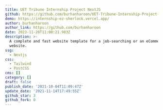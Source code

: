 ```yaml
---
title: UET Tribune Internship Project NextJS
github: https://github.com/burhanharoon/UET-Tribune-Internship-Project---NextJS
demo: https://internship-ez-sherlock.vercel.app/
author: burhanharoon
author_link: https://github.com/burhanharoon
date: 2023-11-26T11:08:21.983Z
description: >-
  A complete and fast website template for a job-searching or an eCommerce
  website.
ssg:
  - Nextjs
css:
  - Tailwind
  - PostCSS
cms: []
category: []
draft: false
publish_date: '2021-10-04T11:09:47Z'
update_date: '2021-11-14T17:49:55Z'
github_star: 3
github_fork: 0
---
```

